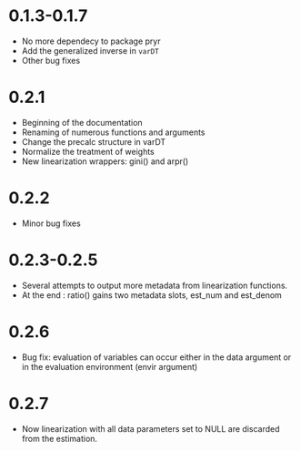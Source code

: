 # 0.1.3-0.1.7

- No more dependecy to package pryr
- Add the generalized inverse in `varDT`
- Other bug fixes

# 0.2.1

- Beginning of the documentation
- Renaming of numerous functions and arguments
- Change the precalc structure in varDT
- Normalize the treatment of weights
- New linearization wrappers: gini() and arpr()

# 0.2.2

- Minor bug fixes

# 0.2.3-0.2.5

- Several attempts to output more metadata from linearization functions. 
- At the end : ratio() gains two metadata slots, est_num and est_denom

# 0.2.6 

- Bug fix: evaluation of variables can occur either in the data argument or in the evaluation environment (envir argument)

# 0.2.7

- Now linearization with all data parameters set to NULL are discarded from the estimation.